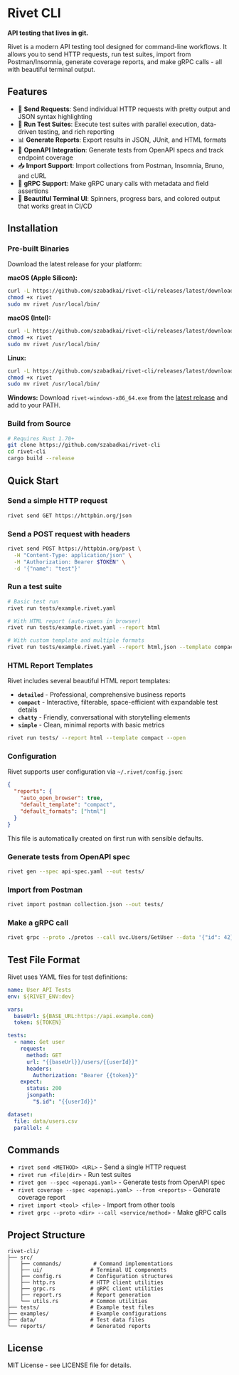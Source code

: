 # Rivet CLI

**API testing that lives in git.**

Rivet is a modern API testing tool designed for command-line workflows. It allows you to send HTTP requests, run test suites, import from Postman/Insomnia, generate coverage reports, and make gRPC calls - all with beautiful terminal output.

## Features

- 🚀 **Send Requests**: Send individual HTTP requests with pretty output and JSON syntax highlighting
- 🧪 **Run Test Suites**: Execute test suites with parallel execution, data-driven testing, and rich reporting
- 📊 **Generate Reports**: Export results in JSON, JUnit, and HTML formats
- 📝 **OpenAPI Integration**: Generate tests from OpenAPI specs and track endpoint coverage
- 📥 **Import Support**: Import collections from Postman, Insomnia, Bruno, and cURL
- 🔗 **gRPC Support**: Make gRPC unary calls with metadata and field assertions
- 🎨 **Beautiful Terminal UI**: Spinners, progress bars, and colored output that works great in CI/CD

## Installation

### Pre-built Binaries

Download the latest release for your platform:

**macOS (Apple Silicon):**
```bash
curl -L https://github.com/szabadkai/rivet-cli/releases/latest/download/rivet-macos-arm64 -o rivet
chmod +x rivet
sudo mv rivet /usr/local/bin/
```

**macOS (Intel):**
```bash
curl -L https://github.com/szabadkai/rivet-cli/releases/latest/download/rivet-macos-x86_64 -o rivet
chmod +x rivet
sudo mv rivet /usr/local/bin/
```

**Linux:**
```bash
curl -L https://github.com/szabadkai/rivet-cli/releases/latest/download/rivet-linux-x86_64 -o rivet
chmod +x rivet
sudo mv rivet /usr/local/bin/
```

**Windows:**
Download `rivet-windows-x86_64.exe` from the [latest release](https://github.com/szabadkai/rivet-cli/releases/latest) and add to your PATH.

### Build from Source

```bash
# Requires Rust 1.70+
git clone https://github.com/szabadkai/rivet-cli
cd rivet-cli
cargo build --release
```

## Quick Start

### Send a simple HTTP request

```bash
rivet send GET https://httpbin.org/json
```

### Send a POST request with headers

```bash
rivet send POST https://httpbin.org/post \
  -H "Content-Type: application/json" \
  -H "Authorization: Bearer $TOKEN" \
  -d '{"name": "test"}'
```

### Run a test suite

```bash
# Basic test run
rivet run tests/example.rivet.yaml

# With HTML report (auto-opens in browser)
rivet run tests/example.rivet.yaml --report html

# With custom template and multiple formats
rivet run tests/example.rivet.yaml --report html,json --template compact --parallel 8
```

### HTML Report Templates

Rivet includes several beautiful HTML report templates:

- **`detailed`** - Professional, comprehensive business reports
- **`compact`** - Interactive, filterable, space-efficient with expandable test details
- **`chatty`** - Friendly, conversational with storytelling elements
- **`simple`** - Clean, minimal reports with basic metrics

```bash
rivet run tests/ --report html --template compact --open
```

### Configuration

Rivet supports user configuration via `~/.rivet/config.json`:

```json
{
  "reports": {
    "auto_open_browser": true,
    "default_template": "compact",
    "default_formats": ["html"]
  }
}
```

This file is automatically created on first run with sensible defaults.

### Generate tests from OpenAPI spec

```bash
rivet gen --spec api-spec.yaml --out tests/
```

### Import from Postman

```bash
rivet import postman collection.json --out tests/
```

### Make a gRPC call

```bash
rivet grpc --proto ./protos --call svc.Users/GetUser --data '{"id": 42}'
```

## Test File Format

Rivet uses YAML files for test definitions:

```yaml
name: User API Tests
env: ${RIVET_ENV:dev}

vars:
  baseUrl: ${BASE_URL:https://api.example.com}
  token: ${TOKEN}

tests:
  - name: Get user
    request:
      method: GET
      url: "{{baseUrl}}/users/{{userId}}"
      headers:
        Authorization: "Bearer {{token}}"
    expect:
      status: 200
      jsonpath:
        "$.id": "{{userId}}"

dataset:
  file: data/users.csv
  parallel: 4
```

## Commands

- `rivet send <METHOD> <URL>` - Send a single HTTP request
- `rivet run <file|dir>` - Run test suites
- `rivet gen --spec <openapi.yaml>` - Generate tests from OpenAPI spec
- `rivet coverage --spec <openapi.yaml> --from <reports>` - Generate coverage report
- `rivet import <tool> <file>` - Import from other tools
- `rivet grpc --proto <dir> --call <service/method>` - Make gRPC calls

## Project Structure

```
rivet-cli/
├── src/
│   ├── commands/          # Command implementations
│   ├── ui/               # Terminal UI components
│   ├── config.rs         # Configuration structures
│   ├── http.rs           # HTTP client utilities
│   ├── grpc.rs           # gRPC client utilities
│   ├── report.rs         # Report generation
│   └── utils.rs          # Common utilities
├── tests/                # Example test files
├── examples/             # Example configurations
├── data/                 # Test data files
└── reports/              # Generated reports
```

## License

MIT License - see LICENSE file for details.